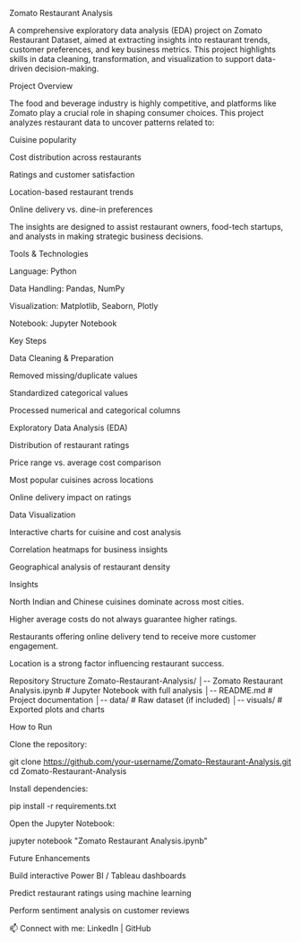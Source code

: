 Zomato Restaurant Analysis

A comprehensive exploratory data analysis (EDA) project on Zomato Restaurant Dataset, aimed at extracting insights into restaurant trends, customer preferences, and key business metrics. This project highlights skills in data cleaning, transformation, and visualization to support data-driven decision-making.

 Project Overview

The food and beverage industry is highly competitive, and platforms like Zomato play a crucial role in shaping consumer choices. This project analyzes restaurant data to uncover patterns related to:

Cuisine popularity

Cost distribution across restaurants

Ratings and customer satisfaction

Location-based restaurant trends

Online delivery vs. dine-in preferences

The insights are designed to assist restaurant owners, food-tech startups, and analysts in making strategic business decisions.

Tools & Technologies

Language: Python

Data Handling: Pandas, NumPy

Visualization: Matplotlib, Seaborn, Plotly

Notebook: Jupyter Notebook

Key Steps

Data Cleaning & Preparation

Removed missing/duplicate values

Standardized categorical values

Processed numerical and categorical columns

Exploratory Data Analysis (EDA)

Distribution of restaurant ratings

Price range vs. average cost comparison

Most popular cuisines across locations

Online delivery impact on ratings

Data Visualization

Interactive charts for cuisine and cost analysis

Correlation heatmaps for business insights

Geographical analysis of restaurant density

Insights

North Indian and Chinese cuisines dominate across most cities.

Higher average costs do not always guarantee higher ratings.

Restaurants offering online delivery tend to receive more customer engagement.

Location is a strong factor influencing restaurant success.

Repository Structure
Zomato-Restaurant-Analysis/
│-- Zomato Restaurant Analysis.ipynb   # Jupyter Notebook with full analysis
│-- README.md                          # Project documentation
│-- data/                              # Raw dataset (if included)
│-- visuals/                           # Exported plots and charts

How to Run

Clone the repository:

git clone https://github.com/your-username/Zomato-Restaurant-Analysis.git
cd Zomato-Restaurant-Analysis


Install dependencies:

pip install -r requirements.txt


Open the Jupyter Notebook:

jupyter notebook "Zomato Restaurant Analysis.ipynb"

Future Enhancements

Build interactive Power BI / Tableau dashboards

Predict restaurant ratings using machine learning

Perform sentiment analysis on customer reviews

📫 Connect with me: LinkedIn
 | GitHub
